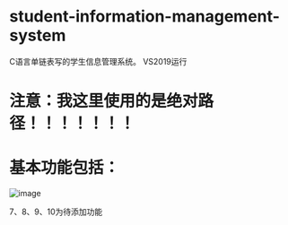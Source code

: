 # student-information-management-system
C语言单链表写的学生信息管理系统。 VS2019运行

# 注意：我这里使用的是绝对路径！！！！！！！

# 基本功能包括：
![image](https://user-images.githubusercontent.com/70088962/136685147-07be435a-77ed-461b-9a76-18d733e7a68c.png)

7、8、9、10为待添加功能

